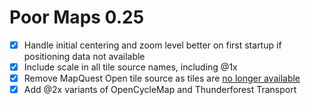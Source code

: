 Poor Maps 0.25
==============

* [x] Handle initial centering and zoom level better on first startup
      if positioning data not available
* [x] Include scale in all tile source names, including @1x
* [x] Remove MapQuest Open tile source as tiles are [no longer available][0.25a]
* [x] Add @2x variants of OpenCycleMap and Thunderforest Transport

[0.25a]: http://devblog.mapquest.com/2016/06/15/modernization-of-mapquest-results-in-changes-to-open-tile-access/
